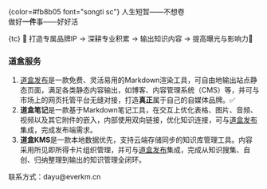 {color=#fb8b05 font="songti sc"}
人生短暂——不想卷  
做好**一件**事——好好活

{tc}
:muscle:
打造专属品牌IP ->
深耕专业积累 ->
输出知识内容 ->
提高曝光与影响力💯

### 道盒服务

1. [道盒发布](https://publish.everkm.cn)是一款免费、灵活易用的Markdown渲染工具，可自由地输出站点静态页面，满足各类静态内容输出，如博客、内容管理系统（CMS）等，并可与市场上的网页托管平台无缝对接，打造**真正**属于自己的自媒体品牌。✅
2. **道盒笔记**是一款基于Markdown笔记工具，在交互上优化表格、图片、音频、视频以及其它附件的嵌入，内部使用双向链接，优化知识连接，可与[道盒发布](https://publish.everkm.cn)集成，完成发布端需求。
3. **道盒KMS**是一款本地数据优先，支持云端存储同步的知识库管理工具。内容采用所见即所得卡片组织管理，并可与[道盒发布](https://publish.everkm.cn)集成，完成从知识搜集、自创、归纳整理到输出的知识管理全闭环。

联系方式：&#100;&#97;&#121;&#117;&#64;&#101;&#118;&#101;&#114;&#107;&#109;&#46;&#99;&#110;